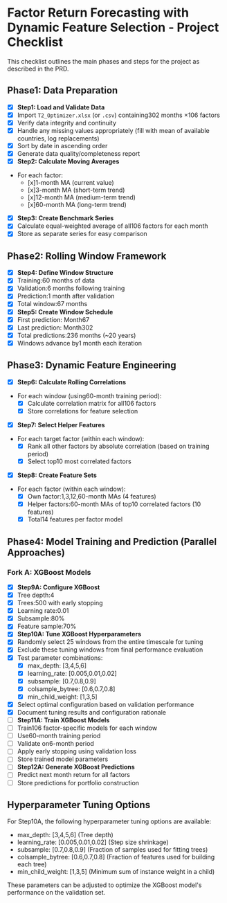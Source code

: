 # Factor Return Forecasting with Dynamic Feature Selection - Project Checklist

This checklist outlines the main phases and steps for the project as described in the PRD.

## Phase1: Data Preparation
- [x] **Step1: Load and Validate Data**
- [x] Import `T2_Optimizer.xlsx` (or `.csv`) containing302 months ×106 factors
- [x] Verify data integrity and continuity
- [x] Handle any missing values appropriately (fill with mean of available countries, log replacements)
- [x] Sort by date in ascending order
- [x] Generate data quality/completeness report
- [x] **Step2: Calculate Moving Averages**
- For each factor:
  - [x]1-month MA (current value)
  - [x]3-month MA (short-term trend)
  - [x]12-month MA (medium-term trend)
  - [x]60-month MA (long-term trend)
- [x] **Step3: Create Benchmark Series**
- [x] Calculate equal-weighted average of all106 factors for each month
- [x] Store as separate series for easy comparison

## Phase2: Rolling Window Framework
- [x] **Step4: Define Window Structure**
- [x] Training:60 months of data
- [x] Validation:6 months following training
- [x] Prediction:1 month after validation
- [x] Total window:67 months
- [x] **Step5: Create Window Schedule**
- [x] First prediction: Month67
- [x] Last prediction: Month302
- [x] Total predictions:236 months (~20 years)
- [x] Windows advance by1 month each iteration

## Phase3: Dynamic Feature Engineering
- [x] **Step6: Calculate Rolling Correlations**
- For each window (using60-month training period):
  - [x] Calculate correlation matrix for all106 factors
  - [x] Store correlations for feature selection
- [x] **Step7: Select Helper Features**
- For each target factor (within each window):
  - [x] Rank all other factors by absolute correlation (based on training period)
  - [x] Select top10 most correlated factors
- [x] **Step8: Create Feature Sets**
- For each factor (within each window):
  - [x] Own factor:1,3,12,60-month MAs (4 features)
  - [x] Helper factors:60-month MAs of top10 correlated factors (10 features)
  - [x] Total14 features per factor model

## Phase4: Model Training and Prediction (Parallel Approaches)

### Fork A: XGBoost Models
- [x] **Step9A: Configure XGBoost**
- [x] Tree depth:4
- [x] Trees:500 with early stopping
- [x] Learning rate:0.01
- [x] Subsample:80%
- [x] Feature sample:70%
- [x] **Step10A: Tune XGBoost Hyperparameters**
- [x] Randomly select 25 windows from the entire timescale for tuning
- [x] Exclude these tuning windows from final performance evaluation
- [x] Test parameter combinations:
  - [x] max_depth: [3,4,5,6]
  - [x] learning_rate: [0.005,0.01,0.02]
  - [x] subsample: [0.7,0.8,0.9]
  - [x] colsample_bytree: [0.6,0.7,0.8]
  - [x] min_child_weight: [1,3,5]
- [x] Select optimal configuration based on validation performance
- [x] Document tuning results and configuration rationale
- [ ] **Step11A: Train XGBoost Models**
- [ ] Train106 factor-specific models for each window
- [ ] Use60-month training period
- [ ] Validate on6-month period
- [ ] Apply early stopping using validation loss
- [ ] Store trained model parameters
- [ ] **Step12A: Generate XGBoost Predictions**
- [ ] Predict next month return for all factors
- [ ] Store predictions for portfolio construction

## Hyperparameter Tuning Options

For Step10A, the following hyperparameter tuning options are available:
- max_depth: [3,4,5,6] (Tree depth)
- learning_rate: [0.005,0.01,0.02] (Step size shrinkage)
- subsample: [0.7,0.8,0.9] (Fraction of samples used for fitting trees)
- colsample_bytree: [0.6,0.7,0.8] (Fraction of features used for building each tree)
- min_child_weight: [1,3,5] (Minimum sum of instance weight in a child)

These parameters can be adjusted to optimize the XGBoost model's performance on the validation set.